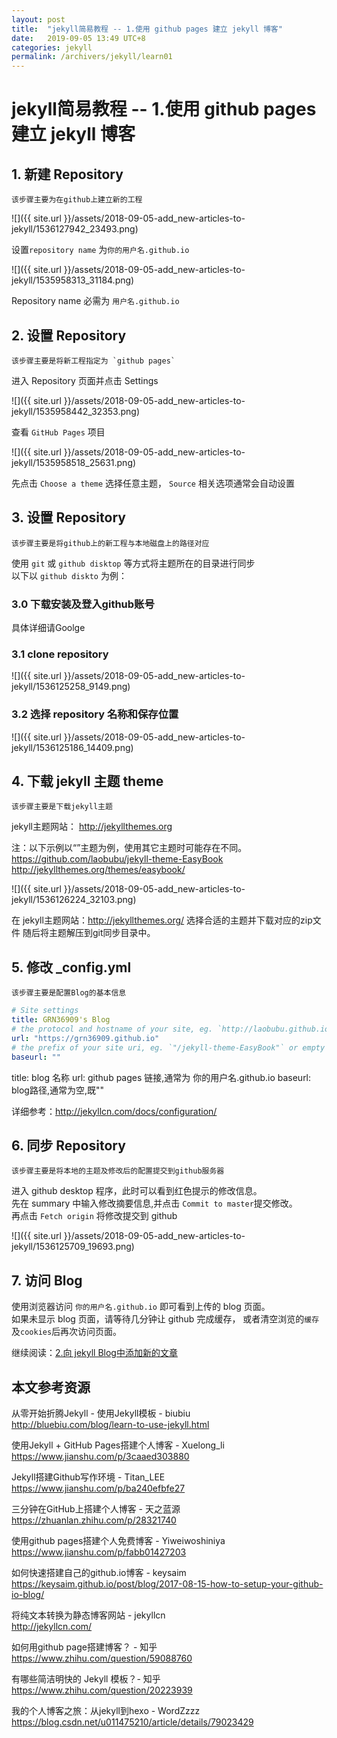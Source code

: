 ```yaml
---
layout: post
title:  "jekyll简易教程 -- 1.使用 github pages 建立 jekyll 博客"
date:   2019-09-05 13:49 UTC+8
categories: jekyll
permalink: /archivers/jekyll/learn01
---
```


# jekyll简易教程 -- 1.使用 github pages 建立 jekyll 博客

## 1. 新建 Repository
    该步骤主要为在github上建立新的工程  

![]({{ site.url }}/assets/2018-09-05-add_new-articles-to-jekyll/1536127942_23493.png)

设置`repository name` 为`你的用户名.github.io`  

![]({{ site.url }}/assets/2018-09-05-add_new-articles-to-jekyll/1535958313_31184.png)

Repository name 必需为 `用户名.github.io`

## 2. 设置 Repository
    该步骤主要是将新工程指定为 `github pages`

进入 Repository 页面并点击 Settings  

![]({{ site.url }}/assets/2018-09-05-add_new-articles-to-jekyll/1535958442_32353.png)

查看 `GitHub Pages` 项目  

![]({{ site.url }}/assets/2018-09-05-add_new-articles-to-jekyll/1535958518_25631.png)

先点击 `Choose a theme` 选择任意主题，
`Source` 相关选项通常会自动设置

## 3. 设置 Repository
    该步骤主要是将github上的新工程与本地磁盘上的路径对应

使用 `git` 或 `github disktop` 等方式将主题所在的目录进行同步  
以下以 `github diskto` 为例：

### 3.0 下载安装及登入github账号
具体详细请Goolge

### 3.1 clone repository
![]({{ site.url }}/assets/2018-09-05-add_new-articles-to-jekyll/1536125258_9149.png)

### 3.2 选择 repository 名称和保存位置

![]({{ site.url }}/assets/2018-09-05-add_new-articles-to-jekyll/1536125186_14409.png)

## 4. 下载 jekyll 主题 theme
    该步骤主要是下载jekyll主题

jekyll主题网站：
http://jekyllthemes.org  


注：以下示例以“”主题为例，使用其它主题时可能存在不同。  
https://github.com/laobubu/jekyll-theme-EasyBook  
http://jekyllthemes.org/themes/easybook/  

![]({{ site.url }}/assets/2018-09-05-add_new-articles-to-jekyll/1536126224_32103.png)

在 jekyll主题网站：http://jekyllthemes.org/ 选择合适的主题并下载对应的zip文件
随后将主题解压到git同步目录中。


## 5. 修改 _config.yml
    该步骤主要是配置Blog的基本信息

```yml
# Site settings
title: GRN36909's Blog
# the protocol and hostname of your site, eg. `http://laobubu.github.io`
url: "https://grn36909.github.io"
# the prefix of your site uri, eg. `"/jekyll-theme-EasyBook"` or empty string `""`
baseurl: ""
```

title: blog 名称
url: github pages 链接,通常为 你的用户名.github.io
baseurl: blog路径,通常为空,既""

详细参考：http://jekyllcn.com/docs/configuration/  

## 6. 同步 Repository
    该步骤主要是将本地的主题及修改后的配置提交到github服务器  

进入 github desktop 程序，此时可以看到红色提示的修改信息。  
先在 summary 中输入修改摘要信息,并点击 `Commit to master`提交修改。  
再点击 `Fetch origin` 将修改提交到 github

![]({{ site.url }}/assets/2018-09-05-add_new-articles-to-jekyll/1536125709_19693.png)

## 7. 访问 Blog

使用浏览器访问 `你的用户名.github.io` 即可看到上传的 blog 页面。  
如果未显示 blog 页面，请等待几分钟让 github 完成缓存，
或者清空浏览的`缓存`及`cookies`后再次访问页面。

继续阅读：[2.向 jekyll Blog中添加新的文章](https://grn36909.github.io/archivers/jekyll/learn02)

## 本文参考资源

从零开始折腾Jekyll - 使用Jekyll模板 - biubiu  
http://bluebiu.com/blog/learn-to-use-jekyll.html  

使用Jekyll + GitHub Pages搭建个人博客 - Xuelong_li  
https://www.jianshu.com/p/3caaed303880  

Jekyll搭建Github写作环境 - Titan_LEE  
https://www.jianshu.com/p/ba240efbfe27  

三分钟在GitHub上搭建个人博客 - 天之蓝源  
https://zhuanlan.zhihu.com/p/28321740  

使用github pages搭建个人免费博客 - Yiweiwoshiniya  
https://www.jianshu.com/p/fabb01427203  

如何快速搭建自己的github.io博客 - keysaim  
https://keysaim.github.io/post/blog/2017-08-15-how-to-setup-your-github-io-blog/  

将纯文本转换为静态博客网站 - jekyllcn  
http://jekyllcn.com/  

如何用github page搭建博客？ - 知乎  
https://www.zhihu.com/question/59088760  

有哪些简洁明快的 Jekyll 模板？- 知乎  
https://www.zhihu.com/question/20223939  

我的个人博客之旅：从jekyll到hexo - WordZzzz  
https://blog.csdn.net/u011475210/article/details/79023429  
